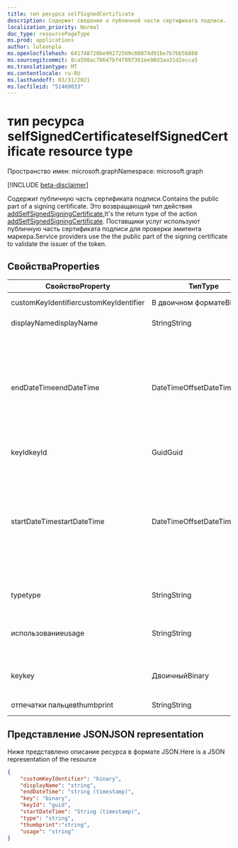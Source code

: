 ```yaml
---
title: тип ресурса selfSignedCertificate
description: Содержит сведения о публичной части сертификата подписи.
localization_priority: Normal
doc_type: resourcePageType
ms.prod: applications
author: luleonpla
ms.openlocfilehash: 641748720be99272569c08874d91be7b7bb56888
ms.sourcegitcommit: 8ca598ac70647bf4f897361ee90d3aa31d2ecca5
ms.translationtype: MT
ms.contentlocale: ru-RU
ms.lasthandoff: 03/31/2021
ms.locfileid: "51469033"
---
```

# <a name="selfsignedcertificate-resource-type"></a><span data-ttu-id="809f1-103">тип ресурса selfSignedCertificate</span><span class="sxs-lookup"><span data-stu-id="809f1-103">selfSignedCertificate resource type</span></span>

<span data-ttu-id="809f1-104">Пространство имен: microsoft.graph</span><span class="sxs-lookup"><span data-stu-id="809f1-104">Namespace: microsoft.graph</span></span>

[!INCLUDE [beta-disclaimer](../../includes/beta-disclaimer.md)]

<span data-ttu-id="809f1-105">Содержит публичную часть сертификата подписи.</span><span class="sxs-lookup"><span data-stu-id="809f1-105">Contains the public part of a signing certificate.</span></span> <span data-ttu-id="809f1-106">Это возвращающий тип действия [addSelfSignedSigningCertificate.](../api/serviceprincipal-addtokensigningcertificate.md)</span><span class="sxs-lookup"><span data-stu-id="809f1-106">It's the return type of the action [addSelfSignedSigningCertificate](../api/serviceprincipal-addtokensigningcertificate.md).</span></span> <span data-ttu-id="809f1-107">Поставщики услуг используют публичную часть сертификата подписи для проверки эмитента маркера.</span><span class="sxs-lookup"><span data-stu-id="809f1-107">Service providers use the the public part of the signing certificate to validate the issuer of the token.</span></span>

## <a name="properties"></a><span data-ttu-id="809f1-108">Свойства</span><span class="sxs-lookup"><span data-stu-id="809f1-108">Properties</span></span>
<span data-ttu-id="809f1-109">Свойство</span><span class="sxs-lookup"><span data-stu-id="809f1-109">Property</span></span>|<span data-ttu-id="809f1-110">Тип</span><span class="sxs-lookup"><span data-stu-id="809f1-110">Type</span></span>|<span data-ttu-id="809f1-111">Описание</span><span class="sxs-lookup"><span data-stu-id="809f1-111">Description</span></span>
----|--|---
|<span data-ttu-id="809f1-112">customKeyIdentifier</span><span class="sxs-lookup"><span data-stu-id="809f1-112">customKeyIdentifier</span></span>|<span data-ttu-id="809f1-113">В двоичном формате</span><span class="sxs-lookup"><span data-stu-id="809f1-113">Binary</span></span>| <span data-ttu-id="809f1-114">Настраиваемый идентификатор ключа</span><span class="sxs-lookup"><span data-stu-id="809f1-114">Custom key identifier</span></span> |
| <span data-ttu-id="809f1-115">displayName</span><span class="sxs-lookup"><span data-stu-id="809f1-115">displayName</span></span> | <span data-ttu-id="809f1-116">String</span><span class="sxs-lookup"><span data-stu-id="809f1-116">String</span></span> | <span data-ttu-id="809f1-117">Удобное имя для ключа.</span><span class="sxs-lookup"><span data-stu-id="809f1-117">The friendly name for the key.</span></span> |
|<span data-ttu-id="809f1-118">endDateTime</span><span class="sxs-lookup"><span data-stu-id="809f1-118">endDateTime</span></span>|<span data-ttu-id="809f1-119">DateTimeOffset</span><span class="sxs-lookup"><span data-stu-id="809f1-119">DateTimeOffset</span></span>|<span data-ttu-id="809f1-120">Дата и время истечения срока действия учетных данных. Тип Timestamp представляет сведения о дате и времени в формате ISO 8601 и всегда находится во времени UTC.</span><span class="sxs-lookup"><span data-stu-id="809f1-120">The date and time at which the credential expires.The Timestamp type represents date and time information using ISO 8601 format and is always in UTC time.</span></span> <span data-ttu-id="809f1-121">Например, полночь UTC 1 января 2014 г. выглядит так: "2014-01-01T00:00:00Z".</span><span class="sxs-lookup"><span data-stu-id="809f1-121">For example, midnight UTC on Jan 1, 2014 would look like this: "2014-01-01T00:00:00Z".</span></span> |
|<span data-ttu-id="809f1-122">keyId</span><span class="sxs-lookup"><span data-stu-id="809f1-122">keyId</span></span>|<span data-ttu-id="809f1-123">Guid</span><span class="sxs-lookup"><span data-stu-id="809f1-123">Guid</span></span>|<span data-ttu-id="809f1-124">Уникальный идентификатор (GUID) для ключа.</span><span class="sxs-lookup"><span data-stu-id="809f1-124">The unique identifier (GUID) for the key.</span></span>|
|<span data-ttu-id="809f1-125">startDateTime</span><span class="sxs-lookup"><span data-stu-id="809f1-125">startDateTime</span></span>|<span data-ttu-id="809f1-126">DateTimeOffset</span><span class="sxs-lookup"><span data-stu-id="809f1-126">DateTimeOffset</span></span>|<span data-ttu-id="809f1-127">Дата и время, в течение которых учетные данные становятся действительными. Тип Timestamp представляет сведения о дате и времени в формате ISO 8601 и всегда находится во времени UTC.</span><span class="sxs-lookup"><span data-stu-id="809f1-127">The date and time at which the credential becomes valid.The Timestamp type represents date and time information using ISO 8601 format and is always in UTC time.</span></span> <span data-ttu-id="809f1-128">Например, полночь UTC 1 января 2014 г. выглядит так: "2014-01-01T00:00:00Z".</span><span class="sxs-lookup"><span data-stu-id="809f1-128">For example, midnight UTC on Jan 1, 2014 would look like this: "2014-01-01T00:00:00Z".</span></span> |
|<span data-ttu-id="809f1-129">type</span><span class="sxs-lookup"><span data-stu-id="809f1-129">type</span></span>|<span data-ttu-id="809f1-130">String</span><span class="sxs-lookup"><span data-stu-id="809f1-130">String</span></span>|<span data-ttu-id="809f1-131">Тип учетных данных ключей.</span><span class="sxs-lookup"><span data-stu-id="809f1-131">The type of key credential.</span></span> <span data-ttu-id="809f1-132">"AsymmetricX509Cert".</span><span class="sxs-lookup"><span data-stu-id="809f1-132">"AsymmetricX509Cert".</span></span>|
|<span data-ttu-id="809f1-133">использование</span><span class="sxs-lookup"><span data-stu-id="809f1-133">usage</span></span>|<span data-ttu-id="809f1-134">String</span><span class="sxs-lookup"><span data-stu-id="809f1-134">String</span></span>|<span data-ttu-id="809f1-135">Строка, описываемая цель, для которой можно использовать ключ.</span><span class="sxs-lookup"><span data-stu-id="809f1-135">A string that describes the purpose for which the key can be used.</span></span> <span data-ttu-id="809f1-136">Например, "Проверка".</span><span class="sxs-lookup"><span data-stu-id="809f1-136">For example, "Verify".</span></span>|
|<span data-ttu-id="809f1-137">key</span><span class="sxs-lookup"><span data-stu-id="809f1-137">key</span></span>|<span data-ttu-id="809f1-138">Двоичный</span><span class="sxs-lookup"><span data-stu-id="809f1-138">Binary</span></span>| <span data-ttu-id="809f1-139">Значение для учетных данных ключа.</span><span class="sxs-lookup"><span data-stu-id="809f1-139">The value for the key credential.</span></span> <span data-ttu-id="809f1-140">Должно быть закодированное значение base-64.</span><span class="sxs-lookup"><span data-stu-id="809f1-140">Should be a base-64 encoded value.</span></span> |
|<span data-ttu-id="809f1-141">отпечатки пальцев</span><span class="sxs-lookup"><span data-stu-id="809f1-141">thumbprint</span></span>| <span data-ttu-id="809f1-142">String</span><span class="sxs-lookup"><span data-stu-id="809f1-142">String</span></span> | <span data-ttu-id="809f1-143">Значение отпечатка пальца для ключа.</span><span class="sxs-lookup"><span data-stu-id="809f1-143">The thumbprint value for the key.</span></span>|

## <a name="json-representation"></a><span data-ttu-id="809f1-144">Представление JSON</span><span class="sxs-lookup"><span data-stu-id="809f1-144">JSON representation</span></span>

<span data-ttu-id="809f1-145">Ниже представлено описание ресурса в формате JSON.</span><span class="sxs-lookup"><span data-stu-id="809f1-145">Here is a JSON representation of the resource</span></span>

<!-- {
  "blockType": "resource",
  "optionalProperties": [

  ],
  "@odata.type": "microsoft.graph.selfSignedCertificate"
}-->

```json
{
    "customKeyIdentifier": "binary",
    "displayName": "string",
    "endDateTime": "string (timestamp)",
    "key": "binary",
    "keyId": "guid",
    "startDateTime": "String (timestamp)",
    "type": "string",
    "thumbprint":"string",
    "usage": "string"
}

```

<!-- uuid: 8fcb5dbc-d5aa-4681-8e31-b001d5168d79
2015-10-25 14:57:30 UTC -->
<!--
{
  "type": "#page.annotation",
  "description": "selfSignedCertificate resource",
  "keywords": "",
  "section": "documentation",
  "tocPath": "",
  "suppressions": []
}
-->

